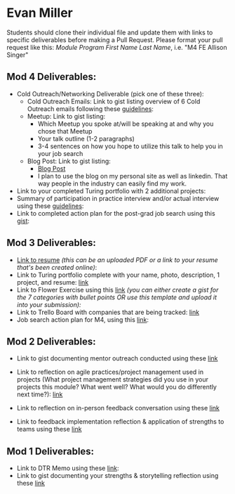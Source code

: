 # Evan Miller

Students should clone their individual file and update them with links to specific deliverables before making a Pull Request. Please format your pull request like this: *Module Program First Name Last Name*, i.e. "M4 FE Allison Singer" 

## Mod 4 Deliverables:
* Cold Outreach/Networking Deliverable (pick one of these three):
    * Cold Outreach Emails: Link to gist listing overview of 6 Cold Outreach emails following these [guidelines](https://github.com/turingschool/career-development-curriculum/blob/master/module_four/cold_outreach_deliverable_guidelines.md):
    * Meetup: Link to gist listing: 
      * Which Meetup you spoke at/will be speaking at and why you chose that Meetup
      * Your talk outline (1-2 paragraphs)
      * 3-4 sentences on how you hope to utilize this talk to help you in your job search
    * Blog Post: Link to gist listing:
       * [Blog Post](https://medium.com/@evanmillerny/first-open-source-adventure-w-hospital-run-226cc3d5cf5b)
       * I plan to use the blog on my personal site as well as linkedin. That way people in the industry can easily find my work.
* Link to your completed Turing portfolio with 2 additional projects: 
* Summary of participation in practice interview and/or actual interview using these [guidelines](https://github.com/turingschool/career-development-curriculum/blob/master/module_four/interview_practice_reflection_guidelines.md):
* Link to completed action plan for the post-grad job search using this [gist](https://gist.github.com/EvanSays/0ed5db681313e26e05af069f82fc2de5): 

## Mod 3 Deliverables:

* [Link to resume](https://www.dropbox.com/s/6ijgcldvrwt99i2/Evan_Miller_resume.pdf?dl=1) *(this can be an uploaded PDF or a link to your resume that's been created online)*: 
* Link to Turing portfolio complete with your name, photo, description, 1 project, and resume: [link](https://www.turing.io/alumni/software-developer-0)
* Link to Flower Exercise using this [link](https://gist.github.com/EvanSays/1e95a0f8c2a11bce64117f6c27b8e32a) *(you can either create a gist for the 7 categories with bullet points OR use this template and upload it into your submission):*
* Link to Trello Board with companies that are being tracked: [link](https://trello.com/b/pfyVPoil/tracked-companies)
* Job search action plan for M4, using this [link](https://gist.github.com/EvanSays/e7e62302fe59f5315ec880c6a7775a32):

## Mod 2 Deliverables:
* Link to gist documenting mentor outreach conducted using these [link](https://gist.github.com/EvanSays/8c14725c8c7c0d1bb811b6a752e999c1)

* Link to reflection on agile practices/project management used in projects (What project management strategies did you use in your projects this module? What went well? What would you do differently next time?):
[link](https://gist.github.com/EvanSays/98f7c39a507c76cd989347a82d7c1b47)

* Link to reflection on in-person feedback conversation using these [link](https://gist.github.com/EvanSays/da00c271b3142295628a13ddc95e998a)

* Link to feedback implementation reflection & application of strengths to teams using these [link](https://gist.github.com/EvanSays/4fa7e9202627d296a7a5c8ef5b95a456)

## Mod 1 Deliverables:
* Link to DTR Memo using these [link](https://gist.github.com/EvanSays/680cbc3a5a9fd892e189c2a12779cc42):
* Link to gist documenting your strengths & storytelling reflection using these [link](https://gist.github.com/EvanSays/aacbdd7fcfa0ebcd101d5b67c6e07f88)
